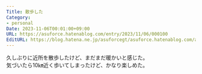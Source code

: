 ```yaml
---
Title: 散歩した
Category:
- personal
Date: 2023-11-06T00:01:00+09:00
URL: https://asuforce.hatenablog.com/entry/2023/11/06/000100
EditURL: https://blog.hatena.ne.jp/asuforcegt/asuforce.hatenablog.com/atom/entry/6801883189056918648
---
```


久しぶりに近所を散歩したけど、まだまだ暖かいと感じた。  
気づいたら10㎞近く歩いてしまったけど、かなり楽しめた。
